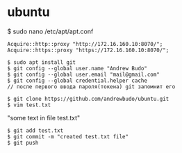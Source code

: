 # ubuntu

$ sudo nano /etc/apt/apt.conf  
```
Acquire::http::proxy "http://172.16.160.10:8070/";
Acquire::https::proxy "https://172.16.160.10:8070/";
```
```
$ sudo apt install git
$ git config --global user.name "Andrew Budo"
$ git config --global user.email "mail@gmail.com"
$ git config --global credential.helper cache
// после первого ввода пароля(токена) git запомнит его
```
```
$ git clone https://github.com/andrewbudo/ubuntu.git
$ vim test.txt
```
"some text in file test.txt"
```
$ git add test.txt
$ git commit -m "created test.txt file"
$ git push
```






